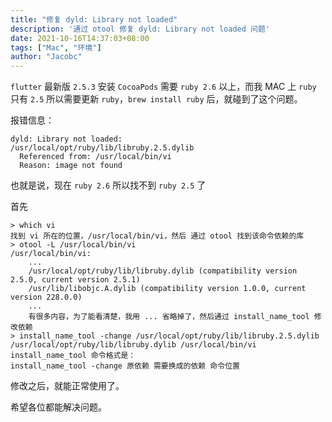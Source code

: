 ```yaml
---
title: "修复 dyld: Library not loaded"
description: '通过 otool 修复 dyld: Library not loaded 问题'
date: 2021-10-16T14:37:03+08:00
tags: ["Mac", "环境"]
author: "Jacobc"
---
```


`flutter` 最新版 `2.5.3` 安装 `CocoaPods` 需要 `ruby 2.6` 以上，而我 MAC 上 `ruby` 只有 `2.5` 所以需要更新 `ruby`，`brew install ruby` 后，就碰到了这个问题。

报错信息：

```shell
dyld: Library not loaded: 
/usr/local/opt/ruby/lib/libruby.2.5.dylib
  Referenced from: /usr/local/bin/vi
  Reason: image not found
```

也就是说，现在 `ruby 2.6` 所以找不到 `ruby 2.5` 了

首先

```shell
> which vi
找到 vi 所在的位置，/usr/local/bin/vi，然后 通过 otool 找到该命令依赖的库
> otool -L /usr/local/bin/vi 
/usr/local/bin/vi:
	...
	/usr/local/opt/ruby/lib/libruby.dylib (compatibility version 2.5.0, current version 2.5.1)
	/usr/lib/libobjc.A.dylib (compatibility version 1.0.0, current version 228.0.0)
	...
	有很多内容，为了能看清楚，我用 ... 省略掉了，然后通过 install_name_tool 修改依赖
> install_name_tool -change /usr/local/opt/ruby/lib/libruby.2.5.dylib /usr/local/opt/ruby/lib/libruby.dylib /usr/local/bin/vi
install_name_tool 命令格式是：
install_name_tool -change 原依赖 需要换成的依赖 命令位置
```

修改之后，就能正常使用了。

希望各位都能解决问题。
